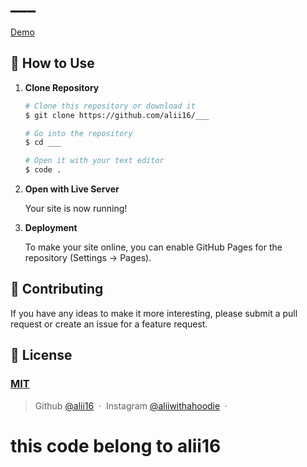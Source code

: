 # ___

[Demo](https://alii16.github.io/___/)

## 🚀 How to Use

1.  **Clone Repository**

    ```bash
    # Clone this repository or download it
    $ git clone https://github.com/alii16/___

    # Go into the repository
    $ cd ___

    # Open it with your text editor
    $ code .
    ```

2. **Open with Live Server**

    Your site is now running!

3. **Deployment**

    To make your site online, you can enable GitHub Pages for the repository (Settings -> Pages).

## 📝 Contributing

If you have any ideas to make it more interesting, please submit a pull request or create an issue for a feature request.

## 🤝 License

### [MIT](LICENSE)

> Github [@alii16](https://github.com/alii16) &nbsp;&middot;&nbsp;
> Instagram [@aliiwithahoodie](https://instagram.com/aliiwithahoodie) &nbsp;&middot;&nbsp;

# this code belong to alii16
